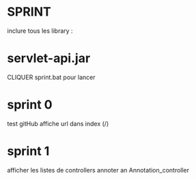 # SPRINT
inclure tous les library :
   # servlet-api.jar
CLIQUER sprint.bat pour lancer

# sprint 0
   test gitHub
   affiche url dans index (/)
# sprint 1
   afficher les listes de controllers annoter an Annotation_controller